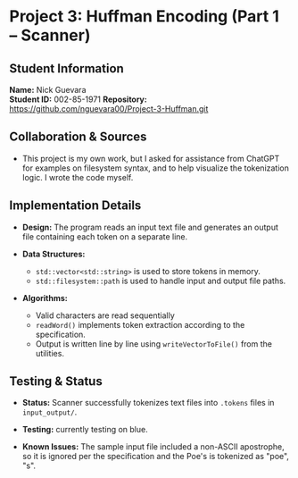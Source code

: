
# Project 3: Huffman Encoding (Part 1 – Scanner)

## Student Information
**Name:** Nick Guevara  
**Student ID:** 002-85-1971
**Repository:** https://github.com/nguevara00/Project-3-Huffman.git

## Collaboration & Sources
- This project is my own work, but I asked for assistance from ChatGPT for examples on filesystem syntax, and to help visualize the tokenization logic. I wrote the code myself. 



## Implementation Details
- **Design:** The program reads an input text file and generates an output file containing each token on a separate line.

- **Data Structures:**  
  - `std::vector<std::string>` is used to store tokens in memory.  
  - `std::filesystem::path` is used to handle input and output file paths. 
- **Algorithms:**  
  - Valid characters are read sequentially
  - `readWord()` implements token extraction according to the specification.  
  - Output is written line by line using `writeVectorToFile()` from the utilities.

## Testing & Status
- **Status:** Scanner successfully tokenizes text files into `.tokens` files in `input_output/`.  
- **Testing:**  currently testing on blue.

- **Known Issues:** The sample input file included a non-ASCII apostrophe, so it is ignored per the specification and the Poe's is tokenized as "poe", "s".
